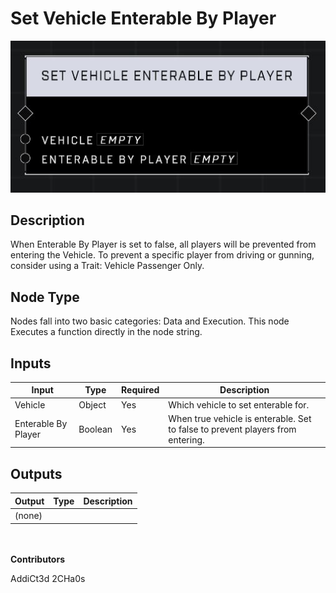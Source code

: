 # Set Vehicle Enterable By Player
![](../../../.gitbook/assets/set-vehicle-enterable-by-player.JPG)
## Description
When Enterable By Player is set to false, all players will be prevented from entering the Vehicle. To prevent a specific player from driving or gunning, consider using a Trait: Vehicle Passenger Only.

## Node Type
Nodes fall into two basic categories: Data and Execution. This node Executes a function directly in the node string.

## Inputs
| Input | Type | Required | Description |
|------------------|------------------|----------|--------------------------------------------------------------|
| Vehicle | Object | Yes | Which vehicle to set enterable for. |
| Enterable By Player | Boolean | Yes | When true vehicle is enterable. Set to false to prevent players from entering. |

## Outputs
| Output | Type | Description |
|------------------|------------------|--------------------------------------------------------------|
| (none) | | |

\
\
**Contributors**

AddiCt3d 2CHa0s